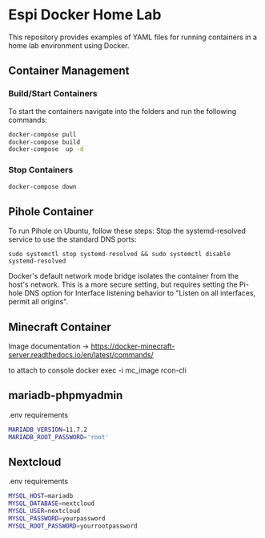 # Espi Docker Home Lab
This repository provides examples of YAML files for running containers in a home lab environment using Docker.


## Container Management
### Build/Start Containers
To start the containers navigate into the folders and run the following commands:
```bash
docker-compose pull
docker-compose build
docker-compose  up -d
```
### Stop Containers
```bash
docker-compose down
```
## Pihole Container
To run Pihole on Ubuntu, follow these steps:
Stop the systemd-resolved service to use the standard DNS ports:

```sudo systemctl stop systemd-resolved && sudo systemctl disable systemd-resolved```


Docker's default network mode bridge isolates the container from the host's network. This is a more secure setting, but requires setting the Pi-hole DNS option for Interface listening behavior to "Listen on all interfaces, permit all origins".


## Minecraft Container
Image documentation -> https://docker-minecraft-server.readthedocs.io/en/latest/commands/

to attach to console
docker exec -i mc_image rcon-cli

## mariadb-phpmyadmin
.env requirements
```bash
MARIADB_VERSION=11.7.2
MARIADB_ROOT_PASSWORD='root'
```

## Nextcloud
.env requirements
```bash
MYSQL_HOST=mariadb
MYSQL_DATABASE=nextcloud
MYSQL_USER=nextcloud
MYSQL_PASSWORD=yourpassword
MYSQL_ROOT_PASSWORD=yourrootpassword
```
